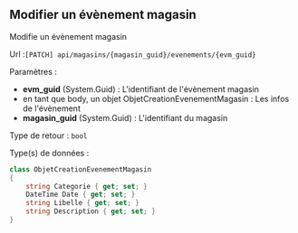 ## <span id='modifier'>Modifier un évènement magasin</span>

Modifie un évènement magasin

Url :`[PATCH] api/magasins/{magasin_guid}/evenements/{evm_guid}`

Paramètres : 

- **evm_guid** (System.Guid) : L'identifiant de l'évènement magasin
- en tant que body, un objet ObjetCreationEvenementMagasin : Les infos de l'évènement
- **magasin_guid** (System.Guid) : L'identifiant du magasin

Type de retour : `bool`

Type(s) de données :

```csharp
class ObjetCreationEvenementMagasin
{
	string Categorie { get; set; }
	DateTime Date { get; set; }
	string Libelle { get; set; }
	string Description { get; set; }
}

```
